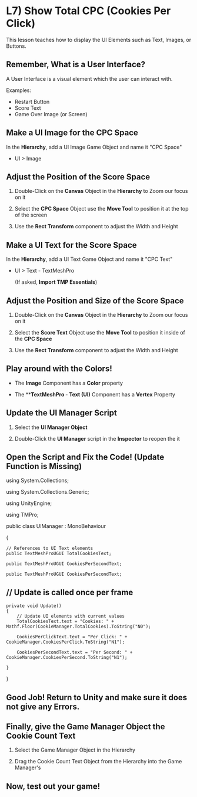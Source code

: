 # L7) Show Total CPC (Cookies Per Click)

This lesson teaches how to display the UI Elements such as Text, Images, or Buttons.

## Remember, What is a User Interface?

A User Interface is a visual element which the user can interact with.

Examples:

- Restart Button
- Score Text
- Game Over Image (or Screen)

## Make a UI Image for the CPC Space

In the **Hierarchy**, add a UI Image Game Object and name it "CPC Space"

- UI > Image

## Adjust the Position of the Score Space

1) Double-Click on the **Canvas** Object in the **Hierarchy** to Zoom our focus on it

2) Select the **CPC Space** Object use the **Move Tool** to position it at the top of the screen

3) Use the **Rect Transform** component to adjust the Width and Height

## Make a UI Text for the Score Space

In the **Hierarchy**, add a UI Text Game Object and name it "CPC Text"

- UI > Text - TextMeshPro 
    
    (If asked, **Import TMP Essentials**)


## Adjust the Position and Size of the Score Space

1) Double-Click on the **Canvas** Object in the **Hierarchy** to Zoom our focus on it

2) Select the **Score Text** Object use the **Move Tool** to position it inside of the **CPC Space**

3) Use the **Rect Transform** component to adjust the Width and Height

## Play around with the Colors!

- The **Image** Component has a **Color** property

- The ****TextMeshPro - Text (UI)** Component has a **Vertex** Property

## Update the UI Manager Script 

1. Select the **UI Manager Object**
   
2. Double-Click the **UI Manager** script in the **Inspector** to reopen the it

## Open the Script and Fix the Code! (Update Function is Missing)

using System.Collections;

using System.Collections.Generic;

using UnityEngine;

using TMPro;

public class UIManager : MonoBehaviour

{

    // References to UI Text elements
    public TextMeshProUGUI TotalCookiesText;

    public TextMeshProUGUI CookiesPerSecondText;

    public TextMeshProUGUI CookiesPerSecondText;

## // Update is called once per frame
    private void Update()
    {
        // Update UI elements with current values
        TotalCookiesText.text = "Cookies: " + Mathf.Floor(CookieManager.TotalCookies).ToString("N0");
        
        CookiesPerClickText.text = "Per Click: " + CookieManager.CookiesPerClick.ToString("N1");

        CookiesPerSecondText.text = "Per Second: " + CookieManager.CookiesPerSecond.ToString("N1");

    }

}

## Good Job! Return to Unity and make sure it does not give any Errors. 

## Finally, give the Game Manager Object the Cookie Count Text

1) Select the Game Manager Object in the Hierarchy

2) Drag the Cookie Count Text Object from the Hierarchy into the Game Manager's 

## Now, test out your game!